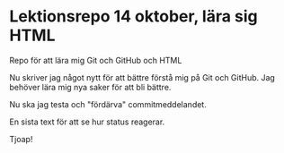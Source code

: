 # Lektionsrepo 14 oktober, lära sig HTML
Repo för att lära mig Git och GitHub och HTML

Nu skriver jag något nytt för att bättre förstå mig på Git och GitHub. Jag behöver lära mig nya saker för att bli bättre.

Nu ska jag testa och "fördärva" commitmeddelandet.

En sista text för att se hur status reagerar.

Tjoap!
